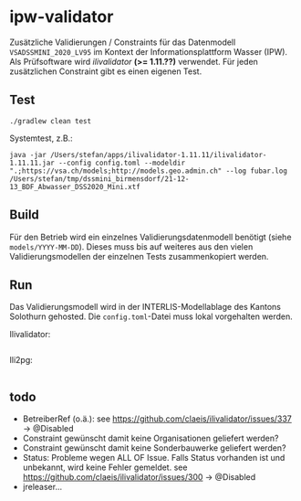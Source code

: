 # ipw-validator

Zusätzliche Validierungen / Constraints für das Datenmodell `VSADSSMINI_2020_LV95` im Kontext der Informationsplattform Wasser (IPW). Als Prüfsoftware wird _ilivalidator_ **(>= 1.11.??)** verwendet. Für jeden zusätzlichen Constraint gibt es einen eigenen Test. 

## Test
```
./gradlew clean test
```

Systemtest, z.B.:

```
java -jar /Users/stefan/apps/ilivalidator-1.11.11/ilivalidator-1.11.11.jar --config config.toml --modeldir ".;https://vsa.ch/models;http://models.geo.admin.ch" --log fubar.log /Users/stefan/tmp/dssmini_birmensdorf/21-12-13_BDF_Abwasser_DSS2020_Mini.xtf
```

## Build
Für den Betrieb wird ein einzelnes Validierungsdatenmodell benötigt (siehe `models/YYYY-MM-DD`). Dieses muss bis auf weiteres aus den vielen Validierungsmodellen der einzelnen Tests zusammenkopiert werden.

## Run

Das Validierungsmodell wird in der INTERLIS-Modellablage des Kantons Solothurn gehosted. Die `config.toml`-Datei muss lokal vorgehalten werden.

Ilivalidator:
```

```

Ili2pg:
```

```

## todo
- BetreiberRef (o.ä.): see https://github.com/claeis/ilivalidator/issues/337 -> @Disabled
- Constraint gewünscht damit keine Organisationen geliefert werden?
- Constraint gewünscht damit keine Sonderbauwerke geliefert werden?
- Status: Probleme wegen ALL OF Issue. Falls Status vorhanden ist und unbekannt, wird keine Fehler gemeldet. see https://github.com/claeis/ilivalidator/issues/300 -> @Disabled
- jreleaser...
